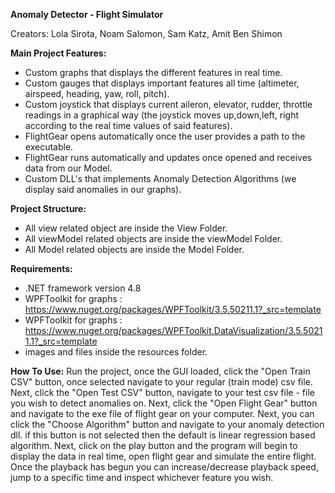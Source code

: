 **Anomaly Detector - Flight Simulator**

Creators: Lola Sirota, Noam Salomon, Sam Katz, Amit Ben Shimon

**Main Project Features:**

- Custom graphs that displays the different features in real time.
- Custom gauges that displays important features all time (altimeter, airspeed, heading, yaw, roll, pitch).
- Custom joystick that displays current aileron, elevator, rudder, throttle readings in a graphical way (the joystick moves up,down,left, right according to the real time values of said features).
- FlightGear opens automatically once the user provides a path to the executable.
- FlightGear runs automatically and updates once opened and receives data from our Model.
- Custom DLL's that implements Anomaly Detection Algorithms (we display said anomalies in our graphs).


**Project Structure:**
- All view related object are inside the View Folder.
- All viewModel related objects are inside the viewModel Folder.
- All Model related objects are inside the Model Folder.


**Requirements:**
- .NET framework version 4.8
- WPFToolkit for graphs : https://www.nuget.org/packages/WPFToolkit/3.5.50211.1?_src=template
- WPFToolkit for graphs : https://www.nuget.org/packages/WPFToolkit.DataVisualization/3.5.50211.1?_src=template
- images and files inside the resources folder.


**How To Use:**
Run the project, once the GUI loaded, click the "Open Train CSV" button, once selected navigate to your regular (train mode) csv file.
Next, click the "Open Test CSV" button, navigate to your test csv file - file you wish to detect anomalies on.
Next, click the "Open Flight Gear" button and navigate to the exe file of flight gear on your computer.
Next, you can click the "Choose Algorithm" button and navigate to your anomaly detection dll. if this button is not selected then the default is linear regression based algorithm.
Next, click on the play button and the program will begin to display the data in real time, open flight gear and simulate the entire flight.
Once the playback has begun you can increase/decrease playback speed, jump to a specific time and inspect whichever feature you wish.
